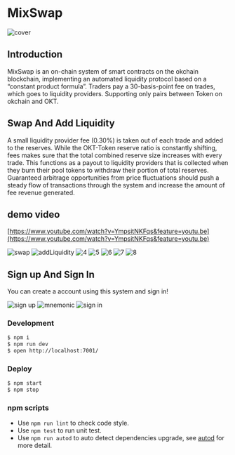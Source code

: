 # MixSwap
![cover](https://mixswap.oss-cn-hangzhou.aliyuncs.com/1.jpg)

## Introduction
MixSwap is an on-chain system of smart contracts on the okchain blockchain, implementing an automated liquidity protocol based on a “constant product formula”. 
Traders pay a 30-basis-point fee on trades, which goes to liquidity providers. Supporting only pairs between Token on okchain and OKT.


## Swap And Add Liquidity
A small liquidity provider fee (0.30%) is taken out of each trade and added to the reserves. While the OKT-Token reserve ratio is constantly shifting, fees makes sure that the total combined reserve size increases with every trade. This functions as a payout to liquidity providers that is collected when they burn their pool tokens to withdraw their portion of total reserves. Guaranteed arbitrage opportunities from price fluctuations should push a steady flow of transactions through the system and increase the amount of fee revenue generated.

## demo video
[https://www.youtube.com/watch?v=YmpsitNKFqs&feature=youtu.be](https://www.youtube.com/watch?v=YmpsitNKFqs&feature=youtu.be)


![swap](https://mixswap.oss-cn-hangzhou.aliyuncs.com/swap.jpg)
![addLiquidity](https://mixswap.oss-cn-hangzhou.aliyuncs.com/addLiquidity.jpg)
![4](https://mixswap.oss-cn-hangzhou.aliyuncs.com/4.jpg)
![5](https://mixswap.oss-cn-hangzhou.aliyuncs.com/5.jpg)
![6](https://mixswap.oss-cn-hangzhou.aliyuncs.com/6.jpg)
![7](https://mixswap.oss-cn-hangzhou.aliyuncs.com/7.jpg)
![8](https://mixswap.oss-cn-hangzhou.aliyuncs.com/8.jpg)

## Sign up And Sign In
You can create a account using this system and sign in!

![sign up](https://mixswap.oss-cn-hangzhou.aliyuncs.com/2.jpg)
![mnemonic](https://mixswap.oss-cn-hangzhou.aliyuncs.com/mnemonic.jpg)
![sign in](https://mixswap.oss-cn-hangzhou.aliyuncs.com/3.jpg)


### Development

```bash
$ npm i
$ npm run dev
$ open http://localhost:7001/
```

### Deploy

```bash
$ npm start
$ npm stop
```

### npm scripts

- Use `npm run lint` to check code style.
- Use `npm test` to run unit test.
- Use `npm run autod` to auto detect dependencies upgrade, see [autod](https://www.npmjs.com/package/autod) for more detail.


